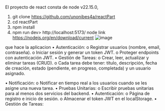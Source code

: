 El proyecto  de react  consta   de   node  v22.15.0,  
1)	git clone  https://github.com/unonibes4a/reactPart
2)	cd reactPart
3)	npm install 
4)	npm run dev>    http://localhost:5173/
node link https://nodejs.org/en/download/current
![image](https://github.com/user-attachments/assets/e80e663b-5e27-431e-8435-41e0d9ee76da)


que hace la aplicacion • Autenticación:
o Registrar usuarios (nombre, email, contraseña).
o Iniciar sesión y generar un token JWT.
o Proteger endpoints con autenticación JWT.
• Gestión de Tareas:
o Crear, leer, actualizar y eliminar tareas (CRUD).
o Cada tarea debe tener: título, descripción, fecha de creación, estado
(pendiente, en progreso, completada) y un usuario asignado.

• Notificación:
o Notificar en tiempo real a los usuarios cuando se les asigne una nueva tarea.
• Pruebas Unitarias:
o Escribir pruebas unitarias para al menos dos servicios del backend.
• Autenticación:
o Página de registro e inicio de sesión.
o Almacenar el token JWT en el localStorage.
• Gestión de Tareas:
